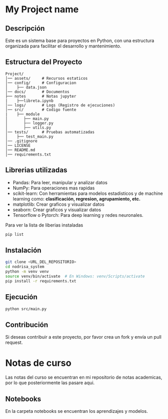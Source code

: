 # My Project name

## Descripción
Este es un sistema base para proyectos en Python, con una estructura organizada para facilitar el desarrollo y mantenimiento.

## Estructura del Proyecto

```
Project/
│── assets/     # Recursos estaticos
│── config/     # Configuracion
│    ├── data.json
│── docs/       # Documentos
├── notes       # Notas jupyter
|    ├──libreta.ipynb
│── logs/       # Logs (Registro de ejecuciones)
│── src/        # Codigo fuente
|    ├── module
│       ├── main.py
│       ├── logger.py
│       ├── utils.py
│── tests/      # Pruebas automatizadas
│    ├── test_main.py
│── .gitignore
│── LICENSE
│── README.md
│── requirements.txt
```

## Librerias utilizadas

- Pandas: Para leer, manipular y analizar datos
- NumPy: Para operaciones mas rapidas
- scikit-learn: Con herramientas para modelos estadisticos y de machine learning como: **clasificación, regresion, agrupamiento, etc.**
- matplotlib: Crear graficos y visualizar datos
- seaborn: Crear graficos y visualizar datos
- Tensorflow o Pytorch: Para deep learning y redes neuronales.

Para ver la lista de liberias instaladas
```bash
pip list
```

## Instalación

```sh
git clone <URL_DEL_REPOSITORIO>
cd nodrisa_system
python -m venv venv
source venv/bin/activate  # En Windows: venv/Scripts/activate
pip install -r requirements.txt
```

## Ejecución

```sh
python src/main.py

```

## Contribución
Si deseas contribuir a este proyecto, por favor crea un fork y envía un pull request.

# Notas de curso
Las notas del curso se encuentran en mi repositorio de notas academicas, por lo que posteriormente las pasare aqui.

## Notebooks

En la carpeta notebooks se encuentran los aprendizajes y modelos.
